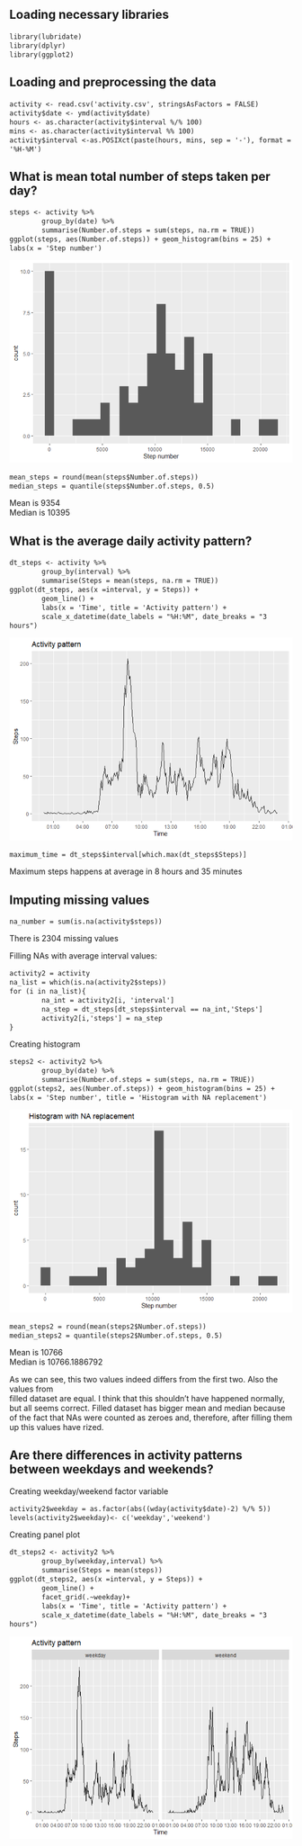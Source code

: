 Loading necessary libraries
---------------------------

    library(lubridate)
    library(dplyr)
    library(ggplot2)

Loading and preprocessing the data
----------------------------------

    activity <- read.csv('activity.csv', stringsAsFactors = FALSE)
    activity$date <- ymd(activity$date)
    hours <- as.character(activity$interval %/% 100)
    mins <- as.character(activity$interval %% 100)
    activity$interval <-as.POSIXct(paste(hours, mins, sep = '-'), format = '%H-%M')

What is mean total number of steps taken per day?
-------------------------------------------------

    steps <- activity %>%
            group_by(date) %>%
            summarise(Number.of.steps = sum(steps, na.rm = TRUE))
    ggplot(steps, aes(Number.of.steps)) + geom_histogram(bins = 25) + labs(x = 'Step number')

![](PA1_template_files/figure-markdown_strict/unnamed-chunk-3-1.png)

    mean_steps = round(mean(steps$Number.of.steps))
    median_steps = quantile(steps$Number.of.steps, 0.5)

Mean is 9354  
Median is 10395

What is the average daily activity pattern?
-------------------------------------------

    dt_steps <- activity %>%
            group_by(interval) %>%
            summarise(Steps = mean(steps, na.rm = TRUE))
    ggplot(dt_steps, aes(x =interval, y = Steps)) +
            geom_line() +
            labs(x = 'Time', title = 'Activity pattern') +
            scale_x_datetime(date_labels = "%H:%M", date_breaks = "3 hours")

![](PA1_template_files/figure-markdown_strict/unnamed-chunk-4-1.png)

    maximum_time = dt_steps$interval[which.max(dt_steps$Steps)]

Maximum steps happens at average in 8 hours and 35 minutes

Imputing missing values
-----------------------

    na_number = sum(is.na(activity$steps))

There is 2304 missing values

Filling NAs with average interval values:

    activity2 = activity
    na_list = which(is.na(activity2$steps))
    for (i in na_list){
            na_int = activity2[i, 'interval']
            na_step = dt_steps[dt_steps$interval == na_int,'Steps']
            activity2[i,'steps'] = na_step
    }

Creating histogram

    steps2 <- activity2 %>%
            group_by(date) %>%
            summarise(Number.of.steps = sum(steps, na.rm = TRUE))
    ggplot(steps2, aes(Number.of.steps)) + geom_histogram(bins = 25) + labs(x = 'Step number', title = 'Histogram with NA replacement')

![](PA1_template_files/figure-markdown_strict/unnamed-chunk-7-1.png)

    mean_steps2 = round(mean(steps2$Number.of.steps))
    median_steps2 = quantile(steps2$Number.of.steps, 0.5)

Mean is 10766  
Median is 10766.1886792

As we can see, this two values indeed differs from the first two. Also
the values from  
filled dataset are equal. I think that this shouldn’t have happened
normally,  
but all seems correct. Filled dataset has bigger mean and median because
of the fact that NAs were counted as zeroes and, therefore, after
filling them up this values have rized.

Are there differences in activity patterns between weekdays and weekends?
-------------------------------------------------------------------------

Creating weekday/weekend factor variable

    activity2$weekday = as.factor(abs((wday(activity$date)-2) %/% 5))
    levels(activity2$weekday)<- c('weekday','weekend')

Creating panel plot

    dt_steps2 <- activity2 %>%
            group_by(weekday,interval) %>%
            summarise(Steps = mean(steps))
    ggplot(dt_steps2, aes(x =interval, y = Steps)) +
            geom_line() +
            facet_grid(.~weekday)+
            labs(x = 'Time', title = 'Activity pattern') +
            scale_x_datetime(date_labels = "%H:%M", date_breaks = "3 hours")

![](PA1_template_files/figure-markdown_strict/unnamed-chunk-9-1.png)
